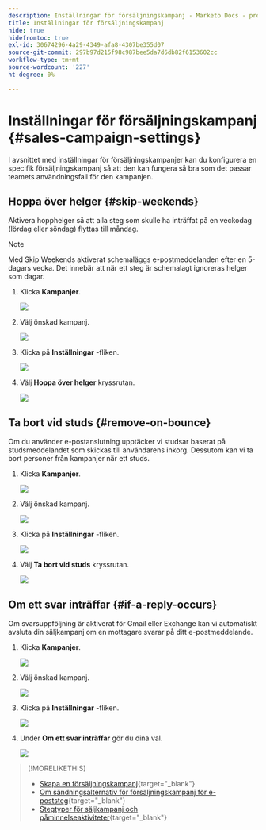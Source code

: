 ```yaml
---
description: Inställningar för försäljningskampanj - Marketo Docs - produktdokumentation
title: Inställningar för försäljningskampanj
hide: true
hidefromtoc: true
exl-id: 30674296-4a29-4349-afa8-4307be355d07
source-git-commit: 297b97d215f98c987bee5da7d6db82f6153602cc
workflow-type: tm+mt
source-wordcount: '227'
ht-degree: 0%

---
```


# Inställningar för försäljningskampanj {#sales-campaign-settings}

I avsnittet med inställningar för försäljningskampanjer kan du konfigurera en specifik försäljningskampanj så att den kan fungera så bra som det passar teamets användningsfall för den kampanjen.

## Hoppa över helger {#skip-weekends}

Aktivera hopphelger så att alla steg som skulle ha inträffat på en veckodag (lördag eller söndag) flyttas till måndag.

>[!NOTE]
>
>Med Skip Weekends aktiverat schemaläggs e-postmeddelanden efter en 5-dagars vecka. Det innebär att när ett steg är schemalagt ignoreras helger som dagar.

1. Klicka **Kampanjer**.

   ![](assets/sales-campaign-settings-1.png)

1. Välj önskad kampanj.

   ![](assets/sales-campaign-settings-2.png)

1. Klicka på **Inställningar** -fliken.

   ![](assets/sales-campaign-settings-3.png)

1. Välj **Hoppa över helger** kryssrutan.

   ![](assets/sales-campaign-settings-4.png)

## Ta bort vid studs {#remove-on-bounce}

Om du använder e-postanslutning upptäcker vi studsar baserat på studsmeddelandet som skickas till användarens inkorg. Dessutom kan vi ta bort personer från kampanjer när ett studs.

1. Klicka **Kampanjer**.

   ![](assets/sales-campaign-settings-5.png)

1. Välj önskad kampanj.

   ![](assets/sales-campaign-settings-6.png)

1. Klicka på **Inställningar** -fliken.

   ![](assets/sales-campaign-settings-7.png)

1. Välj **Ta bort vid studs** kryssrutan.

   ![](assets/sales-campaign-settings-8.png)

## Om ett svar inträffar {#if-a-reply-occurs}

Om svarsuppföljning är aktiverat för Gmail eller Exchange kan vi automatiskt avsluta din säljkampanj om en mottagare svarar på ditt e-postmeddelande.

1. Klicka **Kampanjer**.

   ![](assets/sales-campaign-settings-9.png)

1. Välj önskad kampanj.

   ![](assets/sales-campaign-settings-10.png)

1. Klicka på **Inställningar** -fliken.

   ![](assets/sales-campaign-settings-11.png)

1. Under **Om ett svar inträffar** gör du dina val.

   ![](assets/sales-campaign-settings-12.png)

>[!MORELIKETHIS]
>
>* [Skapa en försäljningskampanj](/help/marketo/product-docs/marketo-sales-insight/actions/campaigns/create-a-sales-campaign.md){target=&quot;_blank&quot;}
>* [Om sändningsalternativ för försäljningskampanj för e-poststeg](/help/marketo/product-docs/marketo-sales-insight/actions/campaigns/understanding-sales-campaign-send-options-for-email-steps.md){target=&quot;_blank&quot;}
>* [Stegtyper för säljkampanj och påminnelseaktiviteter](/help/marketo/product-docs/marketo-sales-insight/actions/campaigns/sales-campaign-step-types-and-reminder-tasks.md){target=&quot;_blank&quot;}


